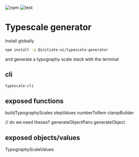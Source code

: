 ![npm](https://img.shields.io/npm/v/@initiate-ui/typescale-generator) ![test](https://github.com/tbrasington/typescale-generator/actions/workflows/build-and-test.yml/badge.svg)


# Typescale generator


Install globally 

```sh
npm install -g @initiate-ui/typescale-generator
```

and generate a typography scale stack with the terminal

## cli

```zsh
typescale-cli
```



## exposed functions

buildTypographyScales
stepValues
numberToRem
clampBuilder

// do we need theses?
generateObjectPairs
generateObject

## exposed objects/values

TypographyScaleValues

